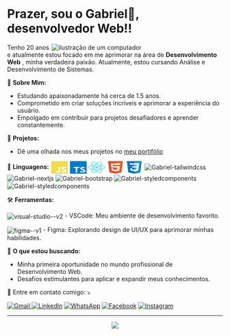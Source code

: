 
# Prazer, sou o Gabriel👋, desenvolvedor Web!!

<img src="https://raw.githubusercontent.com/MicaelliMedeiros/micaellimedeiros/master/image/computer-illustration.png" alt="ilustração de um computador" min-width="400px" max-width="400px" width="400px" align="right">

<p align="left"> 
Tenho 20 anos e atualmente estou focado em me aprimorar na área de <strong>Desenvolvimento Web</strong> , minha verdadeira paixão. Atualmente, estou cursando Análise e Desenvolvimento de Sistemas.

  🚀 **Sobre Mim:**
- Estudando apaixonadamente há cerca de 1.5 anos.
- Comprometido em criar soluções incríveis e aprimorar a experiência do usuário.
- Empolgado em contribuir para projetos desafiadores e aprender constantemente.
</p>
<p align="left">
  
💼 **Projetos:**
- Dê uma olhada nos meus projetos no [meu portifólio](seu-link-do-repositorio) 
</p>
<p align="left">
  🦄 <strong>Linguagens:</strong>
  <img align="center" alt="Gabriel-Js" height="30" width="40" src="https://raw.githubusercontent.com/devicons/devicon/master/icons/javascript/javascript-plain.svg">
  <img align="center" alt="Gabriel-Ts" height="30" width="40" src="https://raw.githubusercontent.com/devicons/devicon/master/icons/typescript/typescript-plain.svg">
  <img align="center" alt="Gabriel-React" height="30" width="40" src="https://raw.githubusercontent.com/devicons/devicon/master/icons/react/react-original.svg">
  <img align="center" alt="Gabriel-HTML" height="30" width="40" src="https://raw.githubusercontent.com/devicons/devicon/master/icons/html5/html5-original.svg">
  <img align="center" alt="Gabriel-CSS" height="30" width="40" src="https://raw.githubusercontent.com/devicons/devicon/master/icons/css3/css3-original.svg">
  <img align="center" alt="Gabriel-tailwindcss" height="40" width="40" src="https://img.icons8.com/color/48/tailwindcss.png" alt="tailwindcss">
<img align="center" alt="Gabriel-nextjs" height="40" width="40" src="https://img.icons8.com/color/48/nextjs.png" alt="nextjs">
<img align="center" alt="Gabriel-bootstrap" height="40" width="40" src="https://img.icons8.com/color/48/bootstrap--v1.png" alt="bootstrap--v1">
<img align="center" alt="Gabriel-styledcomponents" height="30" width="40" src="https://img.icons8.com/color/48/styled-components.png" alt="styled-components">
<img align="center" alt="Gabriel-styledcomponents" width="40" height="40" src="https://img.icons8.com/color/48/wordpress.png" alt="wordpress"/>


</p>

<p align="left">
  🛠️ <strong>Ferramentas: </strong>
  
  <img align='center' width="30" height="30" src="https://img.icons8.com/color/48/visual-studio--v2.png" alt="visual-studio--v2"/> - VSCode: Meu ambiente de desenvolvimento favorito.

<img align='center' width="30" height="30" src="https://img.icons8.com/color/48/figma--v1.png" alt="figma--v1"/> - Figma: Explorando design de UI/UX para aprimorar minhas habilidades.
</p>

<p>
  🌟 <strong>O que estou buscando:</strong>
  
- Minha primeira oportunidade no mundo profissional de Desenvolvimento Web.
- Desafios estimulantes para aplicar e expandir meus conhecimentos.</p>

<p align="left">
  💌 Entre em contato comigo: ⤵️
</p>

<p align="left">
  <a href="mailto:gabrielbergaminioficial@gmail.com" title="Gmail">
  <img src="https://img.shields.io/badge/-Gmail-FF0000?style=flat-square&labelColor=FF0000&logo=gmail&logoColor=white&link=mailto:gabrielbergaminioficial@gmail.com" alt="Gmail"/>
</a>

  <a href="https://www.linkedin.com/in/gabriel-bergamini-1424b323b/" title="LinkedIn">
  <img src="https://img.shields.io/badge/-Linkedin-0e76a8?style=flat-square&logo=Linkedin&logoColor=white&link=LINK-DO-SEU-LINKEDIN" alt="LinkedIn"/></a>

  <a href="#" title="WhatsApp">
  <img src="https://img.shields.io/badge/-WhatsApp-25d366?style=flat-square&labelColor=25d366&logo=whatsapp&logoColor=white&link=API-DO-SEU-WHATSAPP" alt="WhatsApp"/></a>

  <a href="#" title="Facebook">
  <img src="https://img.shields.io/badge/-Facebook-3b5998?style=flat-square&labelColor=3b5998&logo=facebook&logoColor=white&link=LINK-DO-SEU-FACEBOOK" alt="Facebook"/></a>

  <a href="#" title="Instagram">
  <img src="https://img.shields.io/badge/-Instagram-DF0174?style=flat-square&labelColor=DF0174&logo=instagram&logoColor=white&link=LINK-DO-SEU-INSTAGRAM" alt="Instagram"/></a>
</p>
<hr>

<div align="center">
  <a href="https://github.com/GabrielBerg4mini">
  <img width=''50% height="180em" src="https://github-readme-stats.vercel.app/api?username=GabrielBerg4mini&show_icons=true&theme=dark&include_all_commits=true&count_private=true"/>
 
</div>
